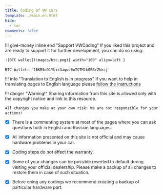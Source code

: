 ```yaml
---
title: Coding of VW cars
template: ./main.en.html
hide:
  - toc
comments: false
---
```

  
<style>
  .md-typeset h1,
  .md-content__button {
    display: none;
</style>

!!! give-money inline end "Support VWCoding"
    If you liked this project and are ready to support it for further development, you can do so using:  
    
    ![BTC wallet](images/btc.png){ width="100" align=left }
    
    BTC Wallet: `1BKR5d91YUic3aqwc6nTGTMLkGBBrZkkcj`

!!! info "Translation to English is in progress"
    If you want to help in translating pages to English language please [follow the instructions](support/#adding-localizations)

!!! danger "Warning!"
    Sharing information from this site is allowed only with the copyright notice and link to this resource.  
    
    All changes you make at your own risk! We are not responsible for your actions!

* [x] There is a commenting system at most of the pages where you can ask questions both in English and Russian languages.  

* [x] All information presented on this site is not official and may cause hardware problems in your car.  

* [x] Coding steps do not affect the warranty.  

* [x] Some of your changes can be possible reverted to default during visiting your official dealership. Please make a backup of all changes to restore them in case of such situation.  

* [x] Before doing any codings we recommend creating a backup of particular hardware part.  
